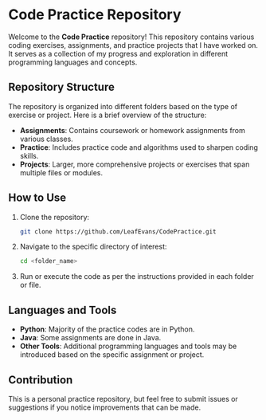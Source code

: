 # Code Practice Repository

Welcome to the **Code Practice** repository! This repository contains various coding exercises, assignments, and practice projects that I have worked on. It serves as a collection of my progress and exploration in different programming languages and concepts.

## Repository Structure

The repository is organized into different folders based on the type of exercise or project. Here is a brief overview of the structure:

- **Assignments**: Contains coursework or homework assignments from various classes.
- **Practice**: Includes practice code and algorithms used to sharpen coding skills.
- **Projects**: Larger, more comprehensive projects or exercises that span multiple files or modules.

## How to Use

1. Clone the repository:
   ```bash
   git clone https://github.com/LeafEvans/CodePractice.git
   ```

2. Navigate to the specific directory of interest:
   ```bash
   cd <folder_name>
   ```

3. Run or execute the code as per the instructions provided in each folder or file.

## Languages and Tools

- **Python**: Majority of the practice codes are in Python.
- **Java**: Some assignments are done in Java.
- **Other Tools**: Additional programming languages and tools may be introduced based on the specific assignment or project.

## Contribution

This is a personal practice repository, but feel free to submit issues or suggestions if you notice improvements that can be made.

